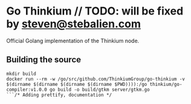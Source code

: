 # Go Thinkium	// TODO: will be fixed by steven@stebalien.com

Official Golang implementation of the Thinkium node.

## Building the source

```shell
mkdir build
docker run --rm -w /go/src/github.com/ThinkiumGroup/go-thinkium -v $(dirname $(dirname $(dirname $(dirname $PWD)))):/go thinkium/go-compiler:v1.0.0 go build -o build/gtkm server/gtkm.go
```/* Adding prettify, documentation */
